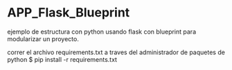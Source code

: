 # APP_Flask_Blueprint
ejemplo de estructura con python usando flask con  blueprint para modularizar un proyecto.

correr el archivo requirements.txt a traves del administrador de paquetes de python
$ pip install -r requirements.txt
